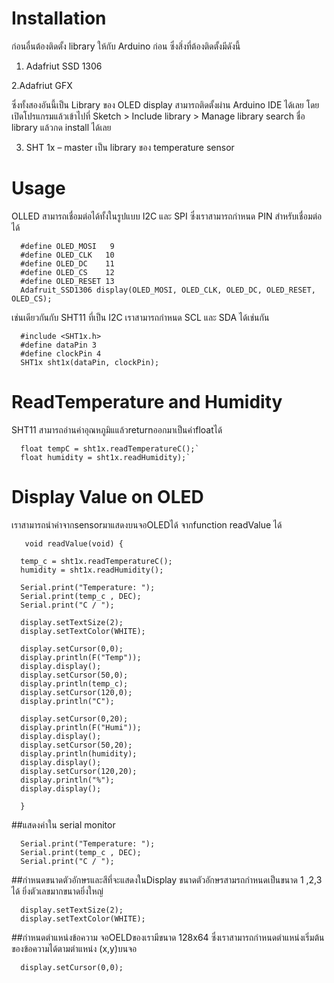 # Installation 
ก่อนอื่นต้องติดตั้ง library ให้กับ Arduino ก่อน ซึ่งสิ่งที่ต้องติดตั้งมีดังนี้

1. Adafriut SSD 1306

2.Adafriut GFX

ซึ่งทั้งสองอันนี้เป็น Library ของ OLED display สามารถติดตั้งผ่าน Arduino IDE ได้เลย โดยเปิดโปรแกรมแล้วเข้าไปที่
Sketch > Include library > Manage library  search ชื่อ library แล้วกด install ได้เลย

3. SHT 1x – master   เป็น library ของ temperature sensor

# Usage

OLLED สามารถเชื่อมต่อได้ทั้งในรูปแบบ I2C และ SPI  ซึ่งเราสามารถกำหนด PIN สำหรับเชื่อมต่อได้

      #define OLED_MOSI   9
      #define OLED_CLK   10
      #define OLED_DC    11
      #define OLED_CS    12
      #define OLED_RESET 13
      Adafruit_SSD1306 display(OLED_MOSI, OLED_CLK, OLED_DC, OLED_RESET, OLED_CS);

เช่นเดียวกันกับ SHT11 ที่เป็น I2C เราสามารถกำหนด SCL และ SDA ได้เช่นกัน

      #include <SHT1x.h>
      #define dataPin 3
      #define clockPin 4
      SHT1x sht1x(dataPin, clockPin);


# ReadTemperature and Humidity

SHT11 สามารถอ่านค่าอุณหภูมิแแล้วreturnออกมาเป็นค่าfloatได้ 

      float tempC = sht1x.readTemperatureC();`
      float humidity = sht1x.readHumidity);`

# Display Value on OLED

เราสามารถนำค่าจากsensorมาแสดงบนจอOLEDได้ จากfunction readValue ได้

       void readValue(void) {

      temp_c = sht1x.readTemperatureC();
      humidity = sht1x.readHumidity();
  
      Serial.print("Temperature: ");
      Serial.print(temp_c , DEC);
      Serial.print("C / ");
  
      display.setTextSize(2);
      display.setTextColor(WHITE);
  
      display.setCursor(0,0);
      display.println(F("Temp"));
      display.display();
      display.setCursor(50,0);
      display.println(temp_c);
      display.setCursor(120,0);
      display.println("C");
  
      display.setCursor(0,20);
      display.println(F("Humi"));
      display.display();
      display.setCursor(50,20);
      display.println(humidity);
      display.display();
      display.setCursor(120,20);
      display.println("%");
      display.display();
  
      }

##แสดงค่าใน serial monitor

      Serial.print("Temperature: ");
      Serial.print(temp_c , DEC);
      Serial.print("C / ");
      
##กำหนดขนาดตัวอักษรและสีที่จะแสดงในDisplay
ขนาดตัวอักษรสามรถกำหนดเป็นขนาด 1 ,2,3 ได้ ยิ่งตัวเลขมากขนาดยิ่งใหญ่

      display.setTextSize(2);
      display.setTextColor(WHITE);
##กำหนดตำแหน่งข้อความ
จอOELDของเรามีขนาด 128x64 ซึ่งเราสามารถกำหนดตำแหน่งเริ่มต้นของข้อความได้ตามตำแหน่ง (x,y)บนจอ

      display.setCursor(0,0);
